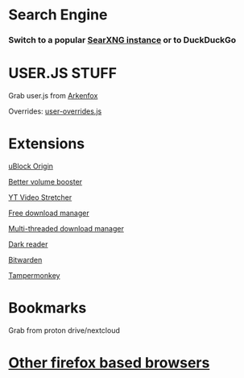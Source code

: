 # Search Engine

### Switch to a popular [SearXNG instance](https://searx.space/) or to DuckDuckGo

# USER.JS STUFF

Grab user.js from [Arkenfox](https://github.com/arkenfox/user.js/blob/master/user.js)

Overrides: [user-overrides.js](https://github.com/Twig6943/dotfiles/blob/main/firefox/user-overrides.js)

# Extensions

[uBlock Origin](https://addons.mozilla.org/en-US/firefox/addon/ublock-origin/)

[Better volume booster](https://addons.mozilla.org/en-US/firefox/addon/better-volume-booster/)

[YT Video Stretcher](https://addons.mozilla.org/en-US/firefox/addon/youtube-fullscreen-fit/)

[Free download manager](https://addons.mozilla.org/en-US/firefox/addon/free-download-manager-addon/)

[Multi-threaded download manager](https://addons.mozilla.org/en-US/firefox/addon/multithreaded-download-manager/)

[Dark reader](https://addons.mozilla.org/en-US/firefox/addon/darkreader/)

[Bitwarden](https://addons.mozilla.org/en-US/firefox/addon/bitwarden-password-manager/)

[Tampermonkey](https://addons.mozilla.org/en-US/firefox/addon/tampermonkey/)

# Bookmarks

Grab from proton drive/nextcloud

# [Other firefox based browsers](https://github.com/Twig6943/dotfiles/blob/main/firefox/Other)
